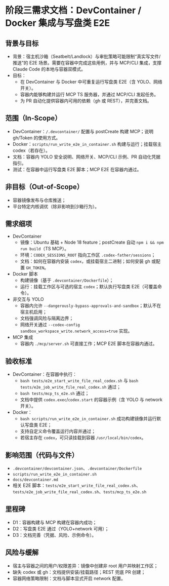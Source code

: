 # 阶段三需求文档：DevContainer / Docker 集成与写盘类 E2E

## 背景与目标

- 背景：宿主机沙箱（Seatbelt/Landlock）与审批策略可能限制“真实写文件/推送”的 E2E 场景。需要在容器中完成这些用例，并与 MCP/CLI 集成，支撑 Claude
  Code 的本地与容器双模式。
- 目标：
  - 在 DevContainer 与 Docker 中可重复运行写盘类 E2E（含 YOLO、网络开关）。
  - 容器内能够构建并运行 MCP TS 服务器，并通过 MCP/CLI 发起任务。
  - 为 PR 自动化提供容器内可用的依赖（gh 或 REST），并完善文档。

## 范围（In‑Scope）

- DevContainer：`/.devcontainer/`
  配置与 postCreate 构建 MCP；说明 gh/Token 的使用方式。
- Docker：`scripts/run_write_e2e_in_container.sh`
  构建与运行；挂载宿主 codex（若存在）。
- 文档：容器内 YOLO 安全说明、网络开关、MCP/CLI 示例、PR 自动化凭据指引。
- 测试：在容器中运行写盘类 E2E 脚本；MCP E2E 在容器内通过。

## 非目标（Out‑of‑Scope）

- 容器镜像发布与仓库推送；
- 平台特定内核调优（除非影响到沙箱行为）。

## 需求细项

- DevContainer
  - 镜像：Ubuntu 基础 + Node 18 feature；postCreate 自动
    `npm i && npm run build`（TS MCP）。
  - 环境：`CODEX_SESSIONS_ROOT` 指向工作区 `.codex-father/sessions`；
  - 文档：如何在容器内安装 `codex`，或挂载宿主二进制；如何安装 gh 或配置
    `GH_TOKEN`。
- Docker 脚本
  - 构建镜像（基于 `.devcontainer/Dockerfile`）；
  - 运行：挂载工作区与可选的宿主 `codex`；默认执行写盘类 E2E（可覆盖命令）。
- 非交互与 YOLO
  - 容器内允许
    `--dangerously-bypass-approvals-and-sandbox`；默认不在宿主机启用；
  - 文档强调风险与隔离边界；
  - 网络开关通过 `--codex-config sandbox_workspace_write.network_access=true`
    实现。
- MCP 集成
  - 容器内 `./mcp/server.sh` 可直接工作；MCP E2E 脚本在容器内通过。

## 验收标准

- DevContainer：在容器中执行：
  - `bash tests/e2e_start_write_file_real_codex.sh` 与
    `bash tests/e2e_job_write_file_real_codex.sh` 通过；
  - `bash tests/mcp_ts_e2e.sh` 通过；
  - 文档中提供 `codex.exec`/`codex.start`
    的容器示例（含 YOLO 与 network 开关）。
- Docker：
  - `bash scripts/run_write_e2e_in_container.sh`
    成功构建镜像并运行默认写盘类 E2E；
  - 支持自定义命令覆盖运行内容并通过；
  - 若宿主存在 `codex`，可只读挂载到容器 `/usr/local/bin/codex`。

## 影响范围（代码与文件）

- `.devcontainer/devcontainer.json`、`.devcontainer/Dockerfile`
- `scripts/run_write_e2e_in_container.sh`
- `docs/devcontainer.md`
- 相关 E2E 脚本：`tests/e2e_start_write_file_real_codex.sh`、`tests/e2e_job_write_file_real_codex.sh`、`tests/mcp_ts_e2e.sh`

## 里程碑

- D1：容器构建与 MCP 构建在容器内成功；
- D2：写盘类 E2E 通过（YOLO+network 可用）；
- D3：文档完善（凭据、风险、示例命令）。

## 风险与缓解

- 宿主与容器之间的用户/权限差异：镜像中创建非 root 用户并映射工作区；
- 缺失 codex 或 gh：文档提供安装/挂载路径；REST 兜底 PR 创建；
- 容器网络策略限制：文档与脚本显式开启 network 配置。
